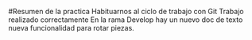 #Resumen de la practica
Habituarnos al ciclo de trabajo con Git
Trabajo realizado correctamente
En la rama Develop hay un nuevo doc de texto
nueva funcionalidad para rotar piezas.